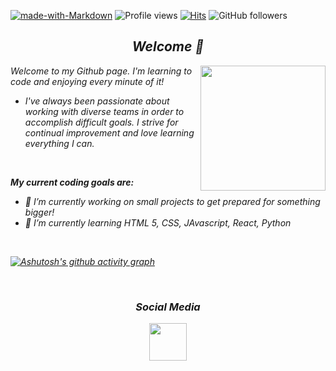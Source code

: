 [![made-with-Markdown](https://img.shields.io/badge/Made%20with-Markdown-1f425f.svg)](http://commonmark.org) ![Profile views](https://gpvc.arturio.dev/jinman36) [![Hits](https://hits.seeyoufarm.com/api/count/incr/badge.svg?url=https%3A%2F%2Fgithub.com%2Fjinman36%2Fjinman36&count_bg=%23FF0090&title_bg=%23555555&icon=counter-strike.svg&icon_color=%23E7E7E7&title=hits&edge_flat=false)](https://hits.seeyoufarm.com) ![GitHub followers](https://img.shields.io/github/followers/jinman36.svg?style=social&label=Follow&maxAge=2592000)

<h2 align='center'> <i>Welcome 👋</h2>
 
<img align="right" src="https://jinman36.github.io/jinman36/img/SFlogo.jpg" width="200">

Welcome to my Github page. I'm learning to code and enjoying every minute of it!
- I've always been passionate about working with diverse teams in order to accomplish difficult goals. I strive for continual improvement and love learning everything I can.
 
</br>

**My current coding goals are:**
- 🔭 I’m currently working on small projects to get prepared for something bigger!
- 🌱 I’m currently learning HTML 5, CSS, JAvascript, React, Python

</br>

[![Ashutosh's github activity graph](https://activity-graph.herokuapp.com/graph?username=jinman36&bg_color=000000&color=4c699e&line=4c529e&point=0da80b&area=true&hide_border=true)](https://github.com/ashutosh00710/github-readme-activity-graph)

</br>

<h3 align='center'><i>Social Media</i></h3>
<p align='center'>
 <table width="100" align='center'>
<tr>
        <a href="www.linkedin.com/in/jefferyinman"><img src="https://image.flaticon.com/icons/svg/2111/2111465.svg" width="60"></a>
    </td>
</tr>
</table>


<!-- Credit to the following for the help with setting up the above:
https://github.com/AL0YSI0US
https://github.com/Ashutosh00710 -->
